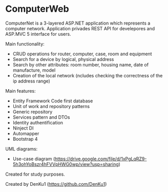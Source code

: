 # ComputerWeb
ComputerNet is a 3-layered ASP.NET application which represents a computer network.
Application privades REST API for develepores and ASP.MVC 5 interface for users.

Main functionality:
+ CRUD operations for router, computer, case, room and equipment
+ Search for a device by logical, physical address
+ Search by other attributes: room number, housing name, date of manufacture, model
+ Creation of the local network (ncludes checking the correctness of the ip address range)

Main features:
+ Entity Framework Code first database
+ Unit of work and repository patterns
+ Generic repository
+ Services pattern and DTOs
+ Identity authentification
+ Ninject DI
+ Automapper
+ Bootstrap 4

UML diagrams:
+ Use-case diagram (https://drive.google.com/file/d/1xPgLqRZ9-5h3ohYoBszr4hFVVpHWG0wp/view?usp=sharing)

Created for study purposes.

Created by DenKu1 (https://github.com/DenKu1)
